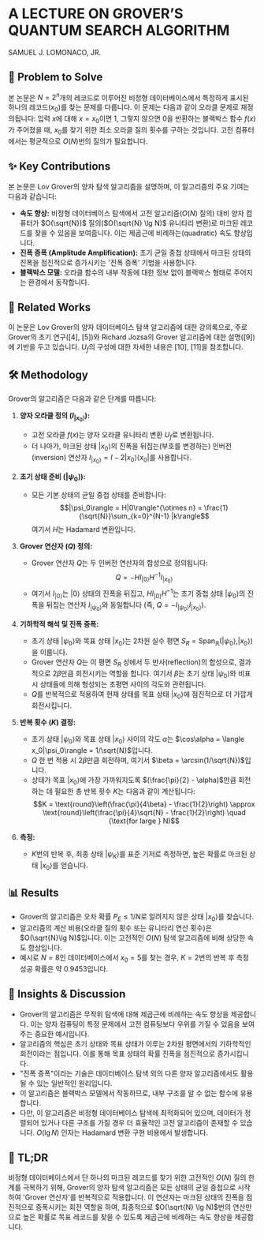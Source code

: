 # A LECTURE ON GROVER’S QUANTUM SEARCH ALGORITHM

SAMUEL J. LOMONACO, JR.

## 🧩 Problem to Solve

본 논문은 $N=2^n$개의 레코드로 이루어진 비정형 데이터베이스에서 특정하게 표시된 하나의 레코드($x_0$)를 찾는 문제를 다룹니다. 이 문제는 다음과 같이 오라클 문제로 재정의됩니다: 입력 $x$에 대해 $x=x_0$이면 1, 그렇지 않으면 0을 반환하는 블랙박스 함수 $f(x)$가 주어졌을 때, $x_0$를 찾기 위한 최소 오라클 질의 횟수를 구하는 것입니다. 고전 컴퓨터에서는 평균적으로 $O(N)$번의 질의가 필요합니다.

## ✨ Key Contributions

본 논문은 Lov Grover의 양자 탐색 알고리즘을 설명하며, 이 알고리즘의 주요 기여는 다음과 같습니다:

- **속도 향상:** 비정형 데이터베이스 탐색에서 고전 알고리즘($O(N)$ 질의) 대비 양자 컴퓨터가 $O(\sqrt{N})$ 질의($O(\sqrt{N} \lg N)$ 유니타리 변환)로 마크된 레코드를 찾을 수 있음을 보여줍니다. 이는 제곱근에 비례하는(quadratic) 속도 향상입니다.
- **진폭 증폭 (Amplitude Amplification):** 초기 균일 중첩 상태에서 마크된 상태의 진폭을 점진적으로 증가시키는 '진폭 증폭' 기법을 사용합니다.
- **블랙박스 모델:** 오라클 함수의 내부 작동에 대한 정보 없이 블랙박스 형태로 주어지는 환경에서 동작합니다.

## 📎 Related Works

이 논문은 Lov Grover의 양자 데이터베이스 탐색 알고리즘에 대한 강의록으로, 주로 Grover의 초기 연구([4], [5])와 Richard Jozsa의 Grover 알고리즘에 대한 설명([9])에 기반을 두고 있습니다. $U_f$의 구성에 대한 자세한 내용은 [10], [11]을 참조합니다.

## 🛠️ Methodology

Grover의 알고리즘은 다음과 같은 단계를 따릅니다:

1. **양자 오라클 정의 ($I_{|x_0\rangle}$):**

   - 고전 오라클 $f(x)$는 양자 오라클 유니타리 변환 $U_f$로 변환됩니다.
   - 더 나아가, 마크된 상태 $|x_0\rangle$의 진폭을 뒤집는(부호를 변경하는) 인버전(inversion) 연산자 $I_{|x_0\rangle} = I - 2|x_0\rangle\langle x_0|$를 사용합니다.

2. **초기 상태 준비 ($|\psi_0\rangle$):**

   - 모든 기본 상태의 균일 중첩 상태를 준비합니다:
     $$|\psi_0\rangle = H|0\rangle^{\otimes n} = \frac{1}{\sqrt{N}}\sum_{k=0}^{N-1} |k\rangle$$
     여기서 $H$는 Hadamard 변환입니다.

3. **Grover 연산자 ($Q$) 정의:**

   - Grover 연산자 $Q$는 두 인버전 연산자의 합성으로 정의됩니다:
     $$Q = -HI_{|0\rangle}H^{-1}I_{|x_0\rangle}$$
   - 여기서 $I_{|0\rangle}$는 $|0\rangle$ 상태의 진폭을 뒤집고, $H I_{|0\rangle} H^{-1}$는 초기 중첩 상태 $|\psi_0\rangle$의 진폭을 뒤집는 연산자 $I_{|\psi_0\rangle}$와 동일합니다 (즉, $Q = -I_{|\psi_0\rangle}I_{|x_0\rangle}$).

4. **기하학적 해석 및 진폭 증폭:**

   - 초기 상태 $|\psi_0\rangle$와 목표 상태 $|x_0\rangle$는 2차원 실수 평면 $S_R = \text{Span}_{\mathbb{R}}(|\psi_0\rangle, |x_0\rangle)$을 이룹니다.
   - Grover 연산자 $Q$는 이 평면 $S_R$ 상에서 두 반사(reflection)의 합성으로, 결과적으로 $2\beta$만큼 회전시키는 역할을 합니다. 여기서 $\beta$는 초기 상태 $|\psi_0\rangle$와 비표시 상태들에 의해 형성되는 초평면 사이의 각도와 관련됩니다.
   - $Q$를 반복적으로 적용하여 현재 상태를 목표 상태 $|x_0\rangle$에 점진적으로 더 가깝게 회전시킵니다.

5. **반복 횟수 ($K$) 결정:**

   - 초기 상태 $|\psi_0\rangle$와 목표 상태 $|x_0\rangle$ 사이의 각도 $\alpha$는 $\cos\alpha = \langle x_0|\psi_0\rangle = 1/\sqrt{N}$입니다.
   - $Q$ 한 번 적용 시 $2\beta$만큼 회전하며, 여기서 $\beta = \arcsin(1/\sqrt{N})$입니다.
   - 상태가 목표 $|x_0\rangle$에 가장 가까워지도록 $(\frac{\pi}{2} - \alpha)$만큼 회전하는 데 필요한 총 반복 횟수 $K$는 다음과 같이 계산됩니다:
     $$K = \text{round}\left(\frac{\pi}{4\beta} - \frac{1}{2}\right) \approx \text{round}\left(\frac{\pi}{4}\sqrt{N} - \frac{1}{2}\right) \quad (\text{for large } N)$$

6. **측정:**
   - $K$번의 반복 후, 최종 상태 $|\psi_K\rangle$를 표준 기저로 측정하면, 높은 확률로 마크된 상태 $|x_0\rangle$를 얻습니다.

## 📊 Results

- Grover의 알고리즘은 오차 확률 $P_E \le 1/N$로 알려지지 않은 상태 $|x_0\rangle$를 찾습니다.
- 알고리즘의 계산 비용(오라클 질의 횟수 또는 유니타리 연산 횟수)은 $O(\sqrt{N}\lg N)$입니다. 이는 고전적인 $O(N)$ 탐색 알고리즘에 비해 상당한 속도 향상입니다.
- 예시로 $N=8$인 데이터베이스에서 $x_0=5$를 찾는 경우, $K=2$번의 반복 후 측정 성공 확률은 약 $0.9453$입니다.

## 🧠 Insights & Discussion

- Grover의 알고리즘은 무작위 탐색에 대해 제곱근에 비례하는 속도 향상을 제공합니다. 이는 양자 컴퓨팅이 특정 문제에서 고전 컴퓨팅보다 우위를 가질 수 있음을 보여주는 중요한 예시입니다.
- 알고리즘의 핵심은 초기 상태와 목표 상태가 이루는 2차원 평면에서의 기하학적인 회전이라는 점입니다. 이를 통해 목표 상태의 확률 진폭을 점진적으로 증가시킵니다.
- "진폭 증폭"이라는 기술은 데이터베이스 탐색 외의 다른 양자 알고리즘에서도 활용될 수 있는 일반적인 원리입니다.
- 이 알고리즘은 블랙박스 모델에서 작동하므로, 내부 구조를 알 수 없는 함수에 유용합니다.
- 다만, 이 알고리즘은 비정형 데이터베이스 탐색에 최적화되어 있으며, 데이터가 정렬되어 있거나 다른 구조를 가질 경우 더 효율적인 고전 알고리즘이 존재할 수 있습니다. $O(\lg N)$ 인자는 Hadamard 변환 구현 비용에서 발생합니다.

## 📌 TL;DR

비정형 데이터베이스에서 단 하나의 마크된 레코드를 찾기 위한 고전적인 $O(N)$ 질의 한계를 극복하기 위해, Grover의 양자 탐색 알고리즘은 모든 상태의 균일 중첩으로 시작하여 'Grover 연산자'를 반복적으로 적용합니다. 이 연산자는 마크된 상태의 진폭을 점진적으로 증폭시키는 회전 역할을 하여, 최종적으로 $O(\sqrt{N} \lg N)$번의 연산만으로 높은 확률로 목표 레코드를 찾을 수 있도록 제곱근에 비례하는 속도 향상을 제공합니다.
